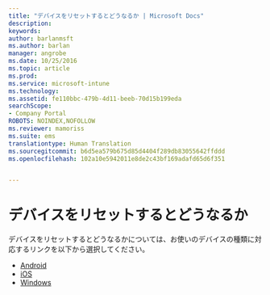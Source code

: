 ```yaml
---
title: "デバイスをリセットするとどうなるか | Microsoft Docs"
description: 
keywords: 
author: barlanmsft
ms.author: barlan
manager: angrobe
ms.date: 10/25/2016
ms.topic: article
ms.prod: 
ms.service: microsoft-intune
ms.technology: 
ms.assetid: fe110bbc-479b-4d11-beeb-70d15b199eda
searchScope:
- Company Portal
ROBOTS: NOINDEX,NOFOLLOW
ms.reviewer: mamoriss
ms.suite: ems
translationtype: Human Translation
ms.sourcegitcommit: b6d5ea579b675d85d4404f289db83055642ffddd
ms.openlocfilehash: 102a10e5942011e8de2c43bf169adafd65d6f351


---
```



# <a name="what-happens-if-you-reset-your-device"></a>デバイスをリセットするとどうなるか

デバイスをリセットするとどうなるかについては、お使いのデバイスの種類に対応するリンクを以下から選択してください。

- [Android](what-happens-if-you-reset-your-device-using-the-company-portal-android.md)
- [iOS](what-happens-if-you-reset-your-device-using-the-company-portal-ios.md)
- [Windows](what-happens-if-you-reset-your-device-using-the-company-portal-windows.md)



<!--HONumber=Dec16_HO2-->


